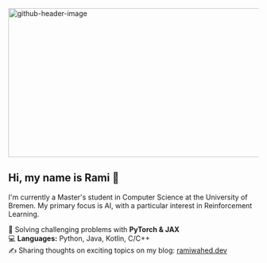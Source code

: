 <img width="1272" height="300" alt="github-header-image" src="https://github.com/user-attachments/assets/59075606-1d96-49f8-8033-559dc706f2a5" />

## Hi, my name is Rami 👋

I'm currently a Master's student in Computer Science at the University of Bremen. My primary focus is AI, with a particular interest in Reinforcement Learning.
 
🧠 Solving challenging problems with **PyTorch & JAX**  
💻 **Languages:** Python, Java, Kotlin, C/C++  
✍️ Sharing thoughts on exciting topics on my blog: [ramiwahed.dev](https://ramiwahed.dev)
